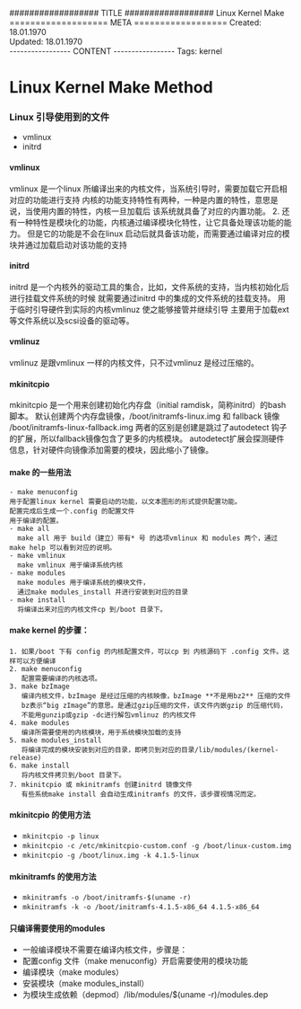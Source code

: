 ################## TITLE ##################
Linux Kernel Make
=================== META ==================
Created: 18.01.1970     
Updated: 18.01.1970     
----------------- CONTENT -----------------
Tags: kernel
# Linux Kernel Make Method

### Linux 引导使用到的文件

  * vmlinux
  * initrd



#### **vmlinux**

vmlinux 是一个linux 所编译出来的内核文件，当系统引导时，需要加载它开启相对应的功能进行支持
内核的功能支持特性有两种，一种是内置的特性，意思是说，当使用内置的特性，内核一旦加载后
该系统就具备了对应的内置功能。
2\. 还有一种特性是模块化的功能，内核通过编译模块化特性，让它具备处理该功能的能力。
但是它的功能是不会在linux 启动后就具备该功能，而需要通过编译对应的模块并通过加载启动对该功能的支持

#### **initrd**

initrd 是一个内核外的驱动工具的集合，比如，文件系统的支持，当内核初始化后进行挂载文件系统的时候
就需要通过initrd 中的集成的文件系统的挂载支持。
用于临时引导硬件到实际的内核vmlinuz 使之能够接管并继续引导
主要用于加载ext等文件系统以及scsi设备的驱动等。

#### **vmlinuz**

vmlinuz 是跟vmlinux 一样的内核文件，只不过vmlinuz 是经过压缩的。

#### **mkinitcpio**

mkinitcpio 是一个用来创建初始化内存盘（initial ramdisk，简称initrd）的bash脚本。
默认创建两个内存盘镜像，/boot/initramfs-linux.img 和 fallback 镜像 /boot/initramfs-linux-fallback.img
两者的区别是创建是跳过了autodetect 钩子的扩展，所以fallback镜像包含了更多的内核模块。
autodetect扩展会探测硬件信息，针对硬件向镜像添加需要的模块，因此缩小了镜像。

#### make 的一些用法


    - make menuconfig
    用于配置linux kernel 需要启动的功能，以文本图形的形式提供配置功能。
    配置完成后生成一个.config 的配置文件
    用于编译的配置。
    - make all
      make all 用于 build（建立）带有* 号 的选项vmlinux 和 modules 两个，通过make help 可以看到对应的说明。
    - make vmlinux
      make vmlinux 用于编译系统内核
    - make modules
      make modules 用于编译系统的模块文件，
      通过make modules_install 并进行安装到对应的目录
    - make install
      将编译出来对应的内核文件cp 到/boot 目录下。


#### make kernel 的步骤：


    1. 如果/boot 下有 config 的内核配置文件，可以cp 到 内核源码下 .config 文件。这样可以方便编译
    2. make menuconfig
       配置需要编译的内核选项。
    3. make bzImage
       编译内核文件，bzImage 是经过压缩的内核映像，bzImage **不是用bz2** 压缩的文件
       bz表示“big zImage”的意思。是通过gzip压缩的文件，该文件内嵌gzip 的压缩代码，
       不能用gunzip或gzip -dc进行解包vmlinuz 的内核文件
    4. make modules
       编译所需要使用的内核模块，用于系统模块加载的支持
    5. make modules_install
       将编译完成的模块安装到对应的目录，即拷贝到对应的目录/lib/modules/(kernel-release)
    6. make install
       将内核文件拷贝到/boot 目录下。
    7. mkinitcpio 或 mkinitramfs 创建initrd 镜像文件
       有些系统make install 会自动生成initramfs 的文件，该步骤视情况而定。


#### mkinitcpio 的使用方法

  * `mkinitcpio -p linux`
  * `mkinitcpio -c /etc/mkinitcpio-custom.conf -g /boot/linux-custom.img`
  * `mkinitcpio -g /boot/linux.img -k 4.1.5-linux`



#### mkinitramfs 的使用方法

  * `mkinitramfs -o /boot/initramfs-$(uname -r)`
  * `mkinitramfs -k -o /boot/initramfs-4.1.5-x86_64 4.1.5-x86_64`



#### 只编译需要使用的modules

  * 一般编译模块不需要在编译内核文件，步骤是：
  * 配置config 文件（make menuconfig）开启需要使用的模块功能
  * 编译模块（make modules）
  * 安装模块（make modules_install）
  * 为模块生成依赖（depmod）/lib/modules/$(uname -r)/modules.dep



